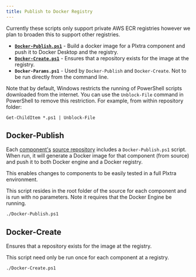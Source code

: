 ```yaml
---
title: Publish to Docker Registry
---
```


Currently these scripts only support private AWS ECR registries however we plan to broaden this to support other registries.

* **[`Docker-Publish.ps1`](#xosp-publish)** - Build a docker image for a Plxtra component and push it to Docker Desktop and the registry. 
* **[`Docker-Create.ps1`](#xosp-create)** - Ensures that a repository exists for the image at the registry. 
* **`Docker-Params.ps1`** - Used by `Docker-Publish` and `Docker-Create`. Not to be run directly from the command line.

Note that by default, Windows restricts the running of PowerShell scripts downloaded from the internet. You can use the `Unblock-File` command in PowerShell to remove this restriction.  For example, from within repository folder:

```
Get-ChildItem *.ps1 | Unblock-File
```

## Docker-Publish

Each [component's](/architecture/components/) [source repository](../repository/) includes a `Docker-Publish.ps1` script. When run, it will generate a Docker image for that component (from source) and push it to both Docker engine and a Docker registry.

This enables changes to components to be easily tested in a full Plxtra environment.

This script resides in the root folder of the source for each component and is run with no parameters. Note it requires that the Docker Engine be running.

```
./Docker-Publish.ps1
```

## Docker-Create

Ensures that a repository exists for the image at the registry.

This script need only be run once for each component at a registry.

```
./Docker-Create.ps1
```
